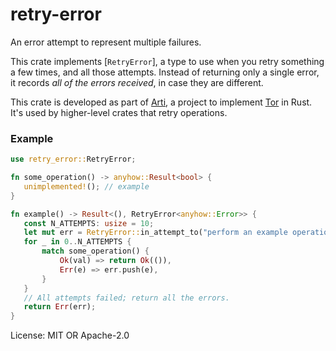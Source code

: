 # retry-error

An error attempt to represent multiple failures.

This crate implements [`RetryError`], a type to use when you
retry something a few times, and all those attempts.  Instead of
returning only a single error, it records _all of the errors
received_, in case they are different.

This crate is developed as part of
[Arti](https://gitlab.torproject.org/tpo/core/arti/), a project to
implement [Tor](https://www.torproject.org/) in Rust.
It's used by higher-level crates that retry
operations.

### Example

```rust
use retry_error::RetryError;

fn some_operation() -> anyhow::Result<bool> {
   unimplemented!(); // example
}

fn example() -> Result<(), RetryError<anyhow::Error>> {
   const N_ATTEMPTS: usize = 10;
   let mut err = RetryError::in_attempt_to("perform an example operation");
   for _ in 0..N_ATTEMPTS {
       match some_operation() {
           Ok(val) => return Ok(()),
           Err(e) => err.push(e),
       }
   }
   // All attempts failed; return all the errors.
   return Err(err);
}
```

License: MIT OR Apache-2.0
